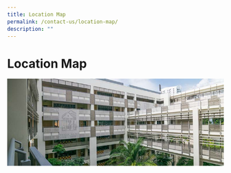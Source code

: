 ```yaml
---
title: Location Map
permalink: /contact-us/location-map/
description: ""
---
```

# **Location Map**

![](/images/contact.jpg)